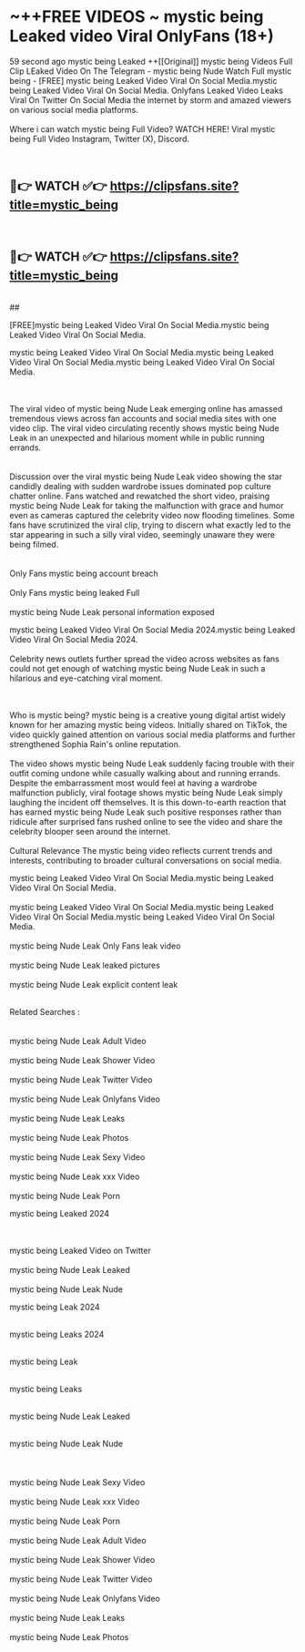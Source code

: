 # ~++FREE VIDEOS ~ mystic being Leaked video Viral OnlyFans (18+)<br>


59 second ago mystic being Leaked ++[[Original]] mystic being Videos Full Clip LEaked Video On The Telegram  - mystic being Nude  Watch Full mystic being - [FREE] mystic being Leaked Video Viral On Social Media.mystic being Leaked Video Viral On Social Media.   Onlyfans Leaked Video Leaks Viral On Twitter On Social Media the internet by storm and amazed viewers on various social media platforms. <br><br>
Where i can watch mystic being Full Video? WATCH HERE! Viral mystic being Full Video Instagram, Twitter (X), Discord. <br>


 <br>

##  🔴👉 WATCH ✅👉  <a href="https://clipsfans.site?title=mystic_being&ref=git">https://clipsfans.site?title=mystic_being</a> <br>
  <br>

##  🔴👉 WATCH ✅👉  <a href="https://clipsfans.site?title=mystic_being&ref=git">https://clipsfans.site?title=mystic_being</a> <br>
  <br>
  ##



[FREE]mystic being Leaked Video Viral On Social Media.mystic being Leaked Video Viral On Social Media. <br>

mystic being Leaked Video Viral On Social Media.mystic being Leaked Video Viral On Social Media.mystic being Leaked Video Viral On Social Media. <br>


  <br>

  <br>
The viral video of mystic being Nude Leak emerging online has amassed tremendous views across fan accounts and social media sites with one video clip. The viral video circulating recently shows mystic being Nude Leak in an unexpected and hilarious moment while in public running errands.<br>
<br>


<br>
Discussion over the viral mystic being Nude Leak video showing the star candidly dealing with sudden wardrobe issues dominated pop culture chatter online. Fans watched and rewatched the short video, praising mystic being Nude Leak for taking the malfunction with grace and humor even as cameras captured the celebrity video now flooding timelines. Some fans have scrutinized the viral clip, trying to discern what exactly led to the star appearing in such a silly viral video, seemingly unaware they were being filmed.<br>
<br>
<br> 
Only Fans mystic being account breach<br>
<br>
Only Fans mystic being leaked Full <br>
<br>
mystic being Nude Leak personal information exposed<br>

mystic being Leaked Video Viral On Social Media 2024.mystic being Leaked Video Viral On Social Media 2024. <br>
<br>
Celebrity news outlets further spread the video across websites as fans could not get enough of watching mystic being Nude Leak in such a hilarious and eye-catching viral moment.<br>
<br>

<br>
Who is mystic being? mystic being is a creative young digital artist widely known for her amazing mystic being videos. Initially shared on TikTok, the video quickly gained attention on various social media platforms and further strengthened Sophia Rain's online reputation.<br>
<br>
The video shows mystic being Nude Leak suddenly facing trouble with their outfit coming undone while casually walking about and running errands. Despite the embarrassment most would feel at having a wardrobe malfunction publicly, viral footage shows mystic being Nude Leak simply laughing the incident off themselves. It is this down-to-earth reaction that has earned mystic being Nude Leak such positive responses rather than ridicule after surprised fans rushed online to see the video and share the celebrity blooper seen around the internet.<br>
<br>
Cultural Relevance The mystic being video reflects current trends and interests, contributing to broader cultural conversations on social media.<br>

mystic being Leaked Video Viral On Social Media.mystic being Leaked Video Viral On Social Media.<br>
<br>
mystic being Leaked Video Viral On Social Media.mystic being Leaked Video Viral On Social Media.mystic being Leaked Video Viral On Social Media.<br>
<br>
mystic being Nude Leak Only Fans leak video<br>
<br>
mystic being Nude Leak leaked pictures<br>
<br>
mystic being Nude Leak explicit content leak<br>


<br>
Related Searches :<br>
<br>

<br>
mystic being Nude Leak Adult Video<br>
<br>
mystic being Nude Leak Shower Video<br>
<br>
mystic being Nude Leak Twitter Video<br>
<br>
mystic being Nude Leak Onlyfans Video<br>
<br>
mystic being Nude Leak Leaks<br>
<br>
mystic being Nude Leak Photos<br>

<br>
mystic being Nude Leak Sexy Video<br>
<br>
mystic being Nude Leak xxx Video<br>
<br>
mystic being Nude Leak Porn<br>

mystic being  Leaked 2024 <br> <br>
<br>

mystic being Leaked Video on Twitter <br>
<br>
mystic being Nude Leak Leaked<br>
<br>
mystic being Nude Leak Nude<br>


mystic being  Leak 2024 <br> <br>



mystic being  Leaks 2024 <br> <br>



 
mystic being  Leak<br> <br>



mystic being  Leaks<br> <br>


mystic being Nude Leak Leaked<br> <br>

mystic being Nude Leak Nude<br> <br>
<br> <br>
mystic being Nude Leak Sexy Video
<br> <br>
mystic being Nude Leak xxx Video
<br> <br>
mystic being Nude Leak Porn
<br> <br>
mystic being Nude Leak Adult Video
<br> <br>
mystic being Nude Leak Shower Video
<br> <br>
mystic being Nude Leak Twitter Video
<br> <br>
mystic being Nude Leak Onlyfans Video
<br> <br>
mystic being Nude Leak Leaks
<br> <br>
mystic being Nude Leak Photos






</p>




 



</p>











